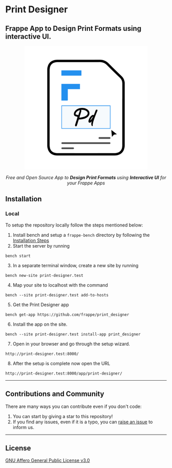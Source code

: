# Print Designer

## Frappe App to Design Print Formats using interactive UI.

<div align="center" markdown="1">

<img src=".github/logo.png" alt="Frappe Print Designer logo" width="384"/>

*Free and Open Source App to **Design Print Formats** using **Interactive UI** for your Frappe Apps*

</div>

## Installation
### Local

To setup the repository locally follow the steps mentioned below:

1. Install bench and setup a `frappe-bench` directory by following the [Installation Steps](https://frappeframework.com/docs/user/en/installation)
2. Start the server by running 
```
bench start
```
3. In a separate terminal window, create a new site by running 
```
bench new-site print-designer.test
```
4. Map your site to localhost with the command 
```
bench --site print-designer.test add-to-hosts
```
5. Get the Print Designer app
```
bench get-app https://github.com/frappe/print_designer
```
6. Install the app on the site. 
```
bench --site print-designer.test install-app print_designer
```
7.  Open in your browser and go through the setup wizard. 
```
http://print-designer.test:8000/
```
8.  After the setup is complete now open the URL
```
http://print-designer.test:8000/app/print-designer/
```
---
## Contributions and Community

There are many ways you can contribute even if you don't code:

1. You can start by giving a star to this repository!
1. If you find any issues, even if it is a typo, you can [raise an issue](https://github.com/frappe/print_designer/issues/new) to inform us.

---

## License

[GNU Affero General Public License v3.0](license.txt)